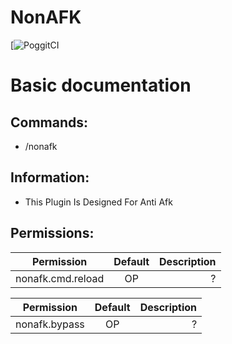 # NonAFK
[![PoggitCI](https://poggit.pmmp.io/shield.state/NonAFK)


# Basic documentation
## Commands:
- /nonafk

## Information:
- This Plugin Is Designed For Anti Afk

## Permissions:

| Permission    | Default       | Description                  |
| ------------- |:-------------:| ----------------------------:|
| nonafk.cmd.reload      |      OP       | ? |

| Permission    | Default       | Description                  |
| ------------- |:-------------:| ----------------------------:|
| nonafk.bypass      |      OP       | ? |
